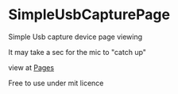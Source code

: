 # SimpleUsbCapturePage
Simple Usb capture device page viewing

It may take a sec for the mic to "catch up"

view at [Pages](https://ormaq.github.io/SimpleUsbCapturePage/)

Free to use under mit licence
